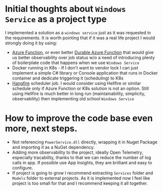# Initial thoughts about `Windows Service` as a project type    
I implemented a solution as a `windows service` just as it was requested in the requirements. It is worth pointing that if it was a real life project I would strongly doing it by using:  
* [Azure Function](https://learn.microsoft.com/en-us/azure/azure-functions/functions-overview), or even better [Durable Azure Function](https://learn.microsoft.com/en-us/azure/azure-functions/durable/durable-functions-overview?tabs=csharp-inproc) that would give us better observability over job status w/o a need of introducing plenty of boilerplate code that happens when we use `Windows Service`  
* Docker running in K8s - If I don't want to vendor lock I can just implement a simple C# library or Console application that runs in Docker container and dedicate triggering it (scheduling) to K8s  
* [Hangfire](https://www.hangfire.io/) scheduler job. I would consider using Hellfire or similar schedule only if Azure Function or K8s solution is not an option. Still using Hellfire is much better in long run (maintainability, simplicity, observability) then implementing old school `Windows Service`  

# How to improve the code base even more, next steps.  
* Not referencing `PowerService.dll` directly, wrapping it in Nuget Package and importing it as a NuGet dependency.  
* Adding more observability to the project, ideally Open Telemetry, especially tracability, thanks to that we can reduce the number of log calls in app. If possible use App Insights, they are brilliant and easy to configure.  
* If project is going to grow I recommend extracting `Services` folder and `Models` folder to external projects. As it is implemented now I feel like project is too small for that and I recommend keeping it all together.  
